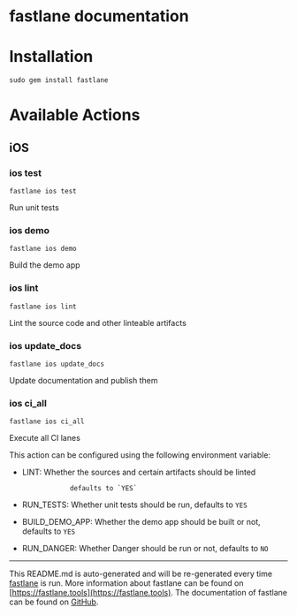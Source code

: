 fastlane documentation
================
# Installation
```
sudo gem install fastlane
```
# Available Actions
## iOS
### ios test
```
fastlane ios test
```
Run unit tests
### ios demo
```
fastlane ios demo
```
Build the demo app
### ios lint
```
fastlane ios lint
```
Lint the source code and other linteable artifacts
### ios update_docs
```
fastlane ios update_docs
```
Update documentation and publish them
### ios ci_all
```
fastlane ios ci_all
```
Execute all CI lanes

This action can be configured using the following environment variable:



- LINT:           Whether the sources and certain artifacts should be linted

                  defaults to `YES`

- RUN_TESTS:      Whether unit tests should be run, defaults to `YES`

- BUILD_DEMO_APP: Whether the demo app should be built or not, defaults to `YES`

- RUN_DANGER:     Whether Danger should be run or not, defaults to `NO`

----

This README.md is auto-generated and will be re-generated every time [fastlane](https://fastlane.tools) is run.
More information about fastlane can be found on [https://fastlane.tools](https://fastlane.tools).
The documentation of fastlane can be found on [GitHub](https://github.com/fastlane/fastlane/tree/master/fastlane).

